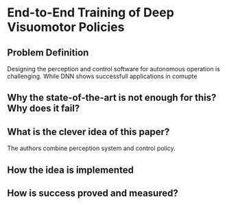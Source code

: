 # End-to-End Training of Deep Visuomotor Policies

## Problem Definition
Designing the perception and control software for autonomous operation is challenging. While DNN shows successfull applications in comupte
## Why the state-of-the-art is not enough for this? Why does it fail?

## What is the clever idea of this paper?
The authors combine perception system and control policy. 

## How the idea is implemented

##  How is success proved and measured?
